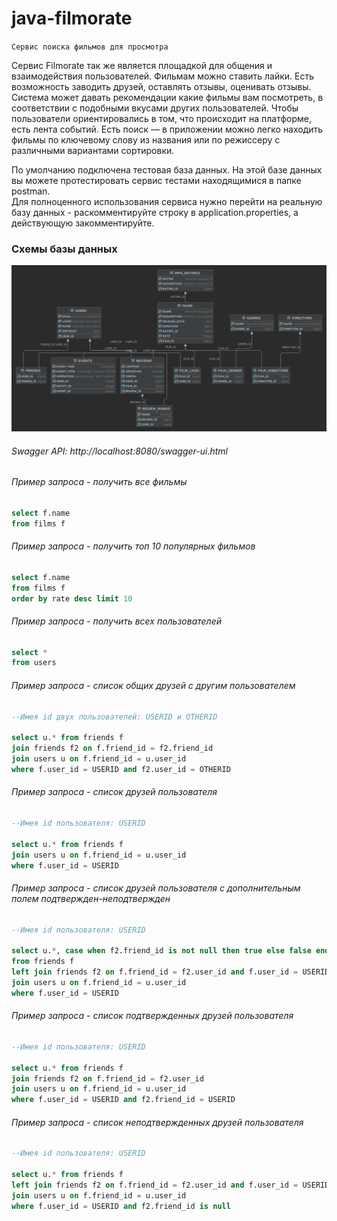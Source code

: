 # java-filmorate
`Сервис поиска фильмов для просмотра`

Сервис Filmorate так же является площадкой для общения и взаимодействия пользователей.
Фильмам можно ставить лайки. Есть возможность заводить друзей, оставлять отзывы, оценивать отзывы.
Система может давать рекомендации какие фильмы вам посмотреть, в соответствии с подобными вкусами других пользователей. Чтобы пользователи ориентировались в том, что происходит на платформе, есть лента событий.
Есть поиск — в приложении можно легко находить фильмы по ключевому слову из названия или по режиссеру с различными вариантами сортировки.

По умолчанию подключена тестовая база данных. На этой базе данных вы можете протестировать сервис тестами находящимися в папке postman.  
Для полноценного использования сервиса нужно перейти на реальную базу данных - раскомментируйте строку в application.properties, а действующую закомментируйте.
### Схемы базы данных
![ER-diagram](filmorate.png)

###### Swagger API: http://localhost:8080/swagger-ui.html

###### Пример запроса - получить все фильмы
```SQL
select f.name
from films f
```
###### Пример запроса - получить топ 10 популярных фильмов
```SQL    
select f.name 
from films f 
order by rate desc limit 10
```
###### Пример запроса - получить всех пользователей
```SQL
select *
from users
```
###### Пример запроса - список общих друзей с другим пользователем
```SQL
--Имея id двух пользователей: USERID и OTHERID

select u.* from friends f
join friends f2 on f.friend_id = f2.friend_id
join users u on f.friend_id = u.user_id
where f.user_id = USERID and f2.user_id = OTHERID 
```

###### Пример запроса - список друзей пользователя
```SQL
--Имея id пользователя: USERID

select u.* from friends f 
join users u on f.friend_id = u.user_id 
where f.user_id = USERID
```

###### Пример запроса - список друзей пользователя с дополнительным полем подтвержден-неподтвержден
```SQL
--Имея id пользователя: USERID

select u.*, case when f2.friend_id is not null then true else false end confirmed 
from friends f 
left join friends f2 on f.friend_id = f2.user_id and f.user_id = USERID and f2.friend_id = USERID 
join users u on f.friend_id = u.user_id 
where f.user_id = USERID
```

###### Пример запроса - список подтвержденных друзей пользователя
```SQL
--Имея id пользователя: USERID

select u.* from friends f 
join friends f2 on f.friend_id = f2.user_id 
join users u on f.friend_id = u.user_id 
where f.user_id = USERID and f2.friend_id = USERID
```

###### Пример запроса - список неподтвержденных друзей пользователя
```SQL
--Имея id пользователя: USERID

select u.* from friends f
left join friends f2 on f.friend_id = f2.user_id and f.user_id = USERID and f2.friend_id = USERID
join users u on f.friend_id = u.user_id
where f.user_id = USERID and f2.friend_id is null
```